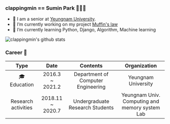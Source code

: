 ### clappingmin == Sumin Park 👏👏👏
<!--
**clappingmin/clappingmin** is a ✨ _special_ ✨ repository because its `README.md` (this file) appears on your GitHub profile.

Here are some ideas to get you started:
-->
- 📘 I am a senior at [Yeungnam University](http://www.yu.ac.kr/_korean/main/index.php).
- 🔭 I’m currently working on my project [Muffin's law](https://github.com/dmswl0311/term_project)
- 🌱 I’m currently learning Python, Django, Algorithm, Machine learning

![clappingmin's github stats](https://github-readme-stats.vercel.app/api?username=clappingmin&theme=default&show_icons=true)<br/>


### Career 👀
|         Type        	|         Date         	|              Contents              	|                    Organization                    	|
|:-------------------:	|:--------------------:	|:----------------------------------:	|:--------------------------------------------------:	|
|    🎓<br>Education   	|  2016.3 ~ <br>2021.2 	| Department of Computer Engineering 	|                 Yeungnam University                	|
| Research activities 	| 2018.11 ~ <br>2020.7 	|   Undergraduate Research Students  	| Yeungnam Univ. <br>Computing and memory system Lab 	|

<!--
## clappingmin's solved.ac tier
[![solved.ac tier](http://mazassumnida.wtf/api/generate_badge?boj=clappingmin)](https://solved.ac/clappingmin)<br/>
-->
